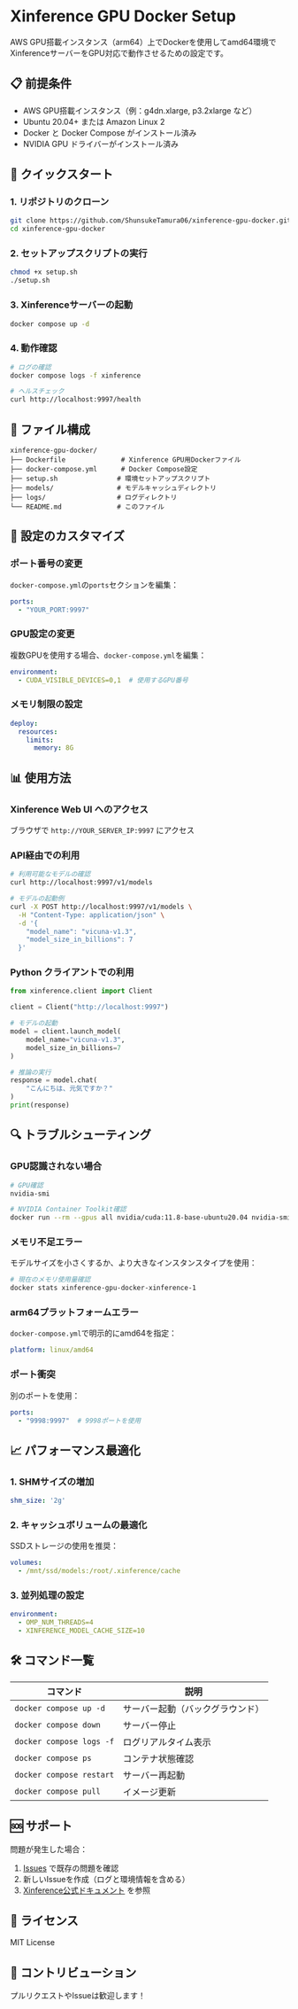 # Xinference GPU Docker Setup

AWS GPU搭載インスタンス（arm64）上でDockerを使用してamd64環境でXinferenceサーバーをGPU対応で動作させるための設定です。

## 📋 前提条件

- AWS GPU搭載インスタンス（例：g4dn.xlarge, p3.2xlarge など）
- Ubuntu 20.04+ または Amazon Linux 2
- Docker と Docker Compose がインストール済み
- NVIDIA GPU ドライバーがインストール済み

## 🚀 クイックスタート

### 1. リポジトリのクローン

```bash
git clone https://github.com/ShunsukeTamura06/xinference-gpu-docker.git
cd xinference-gpu-docker
```

### 2. セットアップスクリプトの実行

```bash
chmod +x setup.sh
./setup.sh
```

### 3. Xinferenceサーバーの起動

```bash
docker compose up -d
```

### 4. 動作確認

```bash
# ログの確認
docker compose logs -f xinference

# ヘルスチェック
curl http://localhost:9997/health
```

## 📁 ファイル構成

```
xinference-gpu-docker/
├── Dockerfile              # Xinference GPU用Dockerファイル
├── docker-compose.yml      # Docker Compose設定
├── setup.sh               # 環境セットアップスクリプト
├── models/                # モデルキャッシュディレクトリ
├── logs/                  # ログディレクトリ
└── README.md              # このファイル
```

## 🔧 設定のカスタマイズ

### ポート番号の変更

`docker-compose.yml`の`ports`セクションを編集：

```yaml
ports:
  - "YOUR_PORT:9997"
```

### GPU設定の変更

複数GPUを使用する場合、`docker-compose.yml`を編集：

```yaml
environment:
  - CUDA_VISIBLE_DEVICES=0,1  # 使用するGPU番号
```

### メモリ制限の設定

```yaml
deploy:
  resources:
    limits:
      memory: 8G
```

## 📊 使用方法

### Xinference Web UI へのアクセス

ブラウザで `http://YOUR_SERVER_IP:9997` にアクセス

### API経由での利用

```bash
# 利用可能なモデルの確認
curl http://localhost:9997/v1/models

# モデルの起動例
curl -X POST http://localhost:9997/v1/models \
  -H "Content-Type: application/json" \
  -d '{
    "model_name": "vicuna-v1.3",
    "model_size_in_billions": 7
  }'
```

### Python クライアントでの利用

```python
from xinference.client import Client

client = Client("http://localhost:9997")

# モデルの起動
model = client.launch_model(
    model_name="vicuna-v1.3",
    model_size_in_billions=7
)

# 推論の実行
response = model.chat(
    "こんにちは、元気ですか？"
)
print(response)
```

## 🔍 トラブルシューティング

### GPU認識されない場合

```bash
# GPU確認
nvidia-smi

# NVIDIA Container Toolkit確認
docker run --rm --gpus all nvidia/cuda:11.8-base-ubuntu20.04 nvidia-smi
```

### メモリ不足エラー

モデルサイズを小さくするか、より大きなインスタンスタイプを使用：

```bash
# 現在のメモリ使用量確認
docker stats xinference-gpu-docker-xinference-1
```

### arm64プラットフォームエラー

`docker-compose.yml`で明示的にamd64を指定：

```yaml
platform: linux/amd64
```

### ポート衝突

別のポートを使用：

```yaml
ports:
  - "9998:9997"  # 9998ポートを使用
```

## 📈 パフォーマンス最適化

### 1. SHMサイズの増加

```yaml
shm_size: '2g'
```

### 2. キャッシュボリュームの最適化

SSDストレージの使用を推奨：

```yaml
volumes:
  - /mnt/ssd/models:/root/.xinference/cache
```

### 3. 並列処理の設定

```yaml
environment:
  - OMP_NUM_THREADS=4
  - XINFERENCE_MODEL_CACHE_SIZE=10
```

## 🛠️ コマンド一覧

| コマンド | 説明 |
|---------|------|
| `docker compose up -d` | サーバー起動（バックグラウンド） |
| `docker compose down` | サーバー停止 |
| `docker compose logs -f` | ログリアルタイム表示 |
| `docker compose ps` | コンテナ状態確認 |
| `docker compose restart` | サーバー再起動 |
| `docker compose pull` | イメージ更新 |

## 🆘 サポート

問題が発生した場合：

1. [Issues](https://github.com/ShunsukeTamura06/xinference-gpu-docker/issues) で既存の問題を確認
2. 新しいIssueを作成（ログと環境情報を含める）
3. [Xinference公式ドキュメント](https://inference.readthedocs.io/) を参照

## 📄 ライセンス

MIT License

## 🤝 コントリビューション

プルリクエストやIssueは歓迎します！